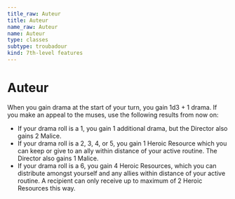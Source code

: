 ```yaml
---
title_raw: Auteur
title: Auteur
name_raw: Auteur
name: Auteur
type: classes
subtype: troubadour
kind: 7th-level features
---
```


# Auteur

When you gain drama at the start of your turn, you gain 1d3 + 1 drama. If you make an appeal to the muses, use the following results from now on:

- If your drama roll is a 1, you gain 1 additional drama, but the Director also gains 2 Malice.
- If your drama roll is a 2, 3, 4, or 5, you gain 1 Heroic Resource which you can keep or give to an ally within distance of your active routine. The Director also gains 1 Malice.
- If your drama roll is a 6, you gain 4 Heroic Resources, which you can distribute amongst yourself and any allies within distance of your active routine. A recipient can only receive up to maximum of 2 Heroic Resources this way.
